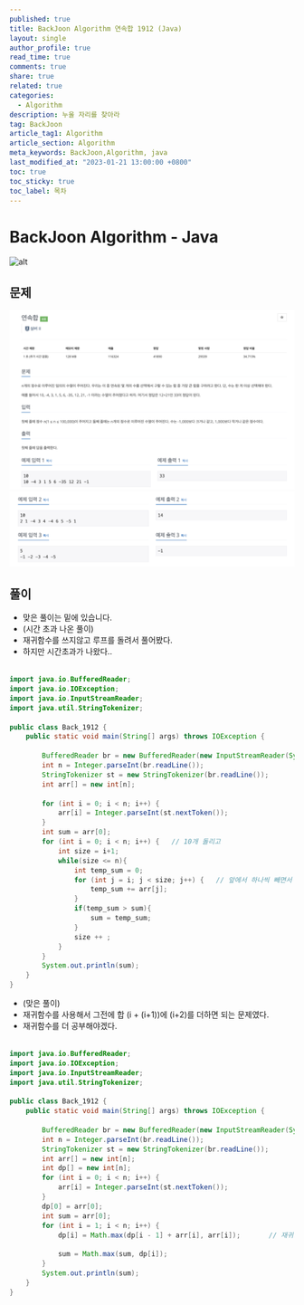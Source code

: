```yaml
---
published: true
title: BackJoon Algorithm 연속합 1912 (Java)
layout: single
author_profile: true
read_time: true
comments: true
share: true
related: true
categories:
  - Algorithm
description: 누울 자리를 찾아라
tag: BackJoon
article_tag1: Algorithm
article_section: Algorithm
meta_keywords: BackJoon,Algorithm, java
last_modified_at: "2023-01-21 13:00:00 +0800"
toc: true
toc_sticky: true
toc_label: 목차
---
```


# BackJoon Algorithm - Java

![alt](https://d2gd6pc034wcta.cloudfront.net/images/logo@2x.png)

## 문제

![alt](/assets/images/post/Algorithm/1912_1.png)
![alt](/assets/images/post/Algorithm/1912_2.png)

## 풀이

- 맞은 풀이는 밑에 있습니다.
- (시간 초과 나온 풀이)
- 재귀함수를 쓰지않고 루프를 돌려서 풀어봤다.
- 하지만 시간초과가 나왔다..

```java

import java.io.BufferedReader;
import java.io.IOException;
import java.io.InputStreamReader;
import java.util.StringTokenizer;

public class Back_1912 {
    public static void main(String[] args) throws IOException {

        BufferedReader br = new BufferedReader(new InputStreamReader(System.in));
        int n = Integer.parseInt(br.readLine());
        StringTokenizer st = new StringTokenizer(br.readLine());
        int arr[] = new int[n];

        for (int i = 0; i < n; i++) {
            arr[i] = Integer.parseInt(st.nextToken());
        }
        int sum = arr[0];
        for (int i = 0; i < n; i++) {   // 10개 돌리고
            int size = i+1;
            while(size <= n){
                int temp_sum = 0;
                for (int j = i; j < size; j++) {   // 앞에서 하나씩 빼면서 돌리고
                    temp_sum += arr[j];
                }
                if(temp_sum > sum){
                    sum = temp_sum;
                }
                size ++ ;
            }
        }
        System.out.println(sum);
    }
}

```

- (맞은 풀이)
- 재귀함수를 사용해서 그전에 합 (i + (i+1))에 (i+2)를 더하면 되는 문제였다.
- 재귀함수를 더 공부해야겠다.

```java

import java.io.BufferedReader;
import java.io.IOException;
import java.io.InputStreamReader;
import java.util.StringTokenizer;

public class Back_1912 {
    public static void main(String[] args) throws IOException {

        BufferedReader br = new BufferedReader(new InputStreamReader(System.in));
        int n = Integer.parseInt(br.readLine());
        StringTokenizer st = new StringTokenizer(br.readLine());
        int arr[] = new int[n];
        int dp[] = new int[n];
        for (int i = 0; i < n; i++) {
            arr[i] = Integer.parseInt(st.nextToken());
        }
        dp[0] = arr[0];
        int sum = arr[0];
        for (int i = 1; i < n; i++) {
            dp[i] = Math.max(dp[i - 1] + arr[i], arr[i]);       // 재귀

            sum = Math.max(sum, dp[i]);
        }
        System.out.println(sum);
    }
}
```
